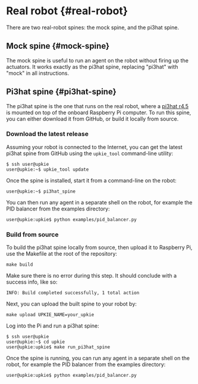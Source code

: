 # Real robot {#real-robot}

There are two real-robot spines: the mock spine, and the pi3hat spine.

## Mock spine {#mock-spine}

The mock spine is useful to run an agent on the robot without firing up the actuators. It works exactly as the pi3hat spine, replacing "pi3hat" with "mock" in all instructions.

## Pi3hat spine {#pi3hat-spine}

The pi3hat spine is the one that runs on the real robot, where a [pi3hat r4.5](https://mjbots.com/products/mjbots-pi3hat-r4-5) is mounted on top of the onboard Raspberry Pi computer. To run this spine, you can either download it from GitHub, or build it locally from source.

### Download the latest release

Assuming your robot is connected to the Internet, you can get the latest pi3hat spine from GitHub using the `upkie_tool` command-line utility:

```console
$ ssh user@upkie
user@upkie:~$ upkie_tool update
```

Once the spine is installed, start it from a command-line on the robot:

```console
user@upkie:~$ pi3hat_spine
```

You can then run any agent in a separate shell on the robot, for example the PID balancer from the examples directory:

```console
user@upkie:upkie$ python examples/pid_balancer.py
```

### Build from source

To build the pi3hat spine locally from source, then upload it to Raspberry Pi, use the Makefile at the root of the repository:

```console
make build
```

Make sure there is no error during this step. It should conclude with a success info, like so:

```
INFO: Build completed successfully, 1 total action
```

Next, you can upload the built spine to your robot by:

```console
make upload UPKIE_NAME=your_upkie
```

Log into the Pi and run a pi3hat spine:

```console
$ ssh user@upkie
user@upkie:~$ cd upkie
user@upkie:upkie$ make run_pi3hat_spine
```

Once the spine is running, you can run any agent in a separate shell on the robot, for example the PID balancer from the examples directory:

```console
user@upkie:upkie$ python examples/pid_balancer.py
```
